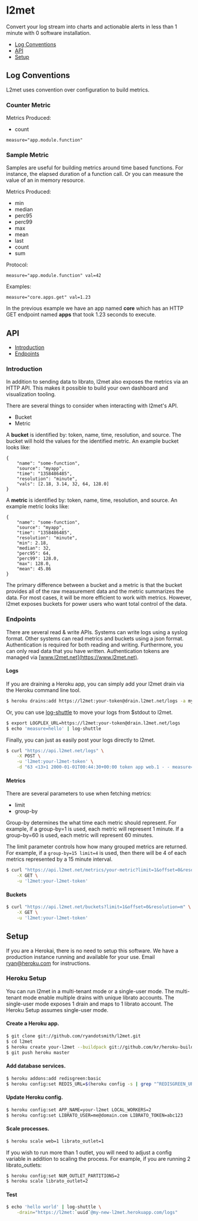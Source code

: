 # l2met

Convert your log stream into charts and actionable alerts in less than 1 minute
with 0 software installation.

* [Log Conventions](#log-conventions)
* [API](#api)
* [Setup](#setup)

## Log Conventions

L2met uses convention over configuration to build metrics.

### Counter Metric

Metrics Produced:

* count

```
measure="app.module.function"
```

### Sample Metric

Samples are useful for building metrics around time based functions. For instance, the elapsed duration of a function call. Or you can measure the value of an in memory resource.

Metrics Produced:

* min
* median
* perc95
* perc99
* max
* mean
* last
* count
* sum

Protocol:

```
measure="app.module.function" val=42
```

Examples:

```
measure="core.apps.get" val=1.23
```

In the previous example we have an app named **core** which has an HTTP GET endpoint named **apps** that took 1.23 seconds to execute.

## API

* [Introduction](#introduction)
* [Endpoints](#endpoints)

### Introduction

In addition to sending data to librato, l2met also exposes the metrics via an HTTP API. This makes it possible to build your own dashboard and visualization tooling.

There are several things to consider when interacting with l2met's API.

* Bucket
* Metric

A **bucket** is identified by: token, name, time, resolution, and source. The bucket will hold the values for the identified metric. An example bucket looks like:

```
{
	"name": "some-function",
	"source": "myapp",
	"time": "1358486485",
	"resolution": "minute",
	"vals": [2.18, 3.14, 32, 64, 128.0]
}
```

A **metric** is identified by: token, name, time, resolution, and source. An example metric looks like:

```
{
	"name": "some-function",
	"source": "myapp",
	"time": "1358486485",
	"resolution": "minute",
	"min": 2.18,
	"median": 32,
	"perc95": 64,
	"perc99": 128.0,
	"max": 128.0,
	"mean": 45.86
}
```

The primary difference between a bucket and a metric is that the bucket provides all of the raw measurement data and the metric summarizes the data. For most cases, it will be more efficient to work with metrics. However, l2met exposes buckets for power users who want total control of the data.


### Endpoints

There are several read & write APIs. Systems can write logs using a syslog format. Other systems can read metrics and buckets using a json format. Authentication is required for both reading and writing. Furthermore, you can only read data that you have written. Authentication tokens are managed via [www.l2met.net](https://www.l2met.net).

#### Logs

If you are draining a Heroku app, you can simply add your l2met drain via the Heroku command line tool.

```bash
$ heroku drains:add https://l2met:your-token@drain.l2met.net/logs -a myapp
```

Or, you can use [log-shuttle](https://github.com/ryandotsmith/log-shuttle) to move your logs from $stdout to l2met.

```bash
$ export LOGPLEX_URL=https://l2met:your-token@drain.l2met.net/logs
$ echo 'measure=hello' | log-shuttle
```

Finally, you can just as easily post your logs directly to l2met.

```bash
$ curl "https://api.l2met.net/logs" \
	-X POST \
	-u 'l2met:your-l2met-token' \
	-d "63 <13>1 2000-01-01T00:44:30+00:00 token app web.1 - - measure=hello"
```

#### Metrics

There are several parameters to use when fetching metrics:

* limit
* group-by

Group-by determines the what time each metric should represent. For example, if a group-by=1 is used, each metric will represent 1 minute. If a group-by=60 is used, each metric will represent 60 minutes.

The limit parameter controls how how many grouped metrics are returned. For example, if a `group-by=15 limit=4` is used, then there will be 4 of each metrics represented by a 15 minute interval.

```bash
$ curl "https://api.l2met.net/metrics/your-metric?limit=1&offset=0&resolution=m" \
	-X GET \
	-u 'l2met:your-l2met-token'
```

#### Buckets

```bash
$ curl "https://api.l2met.net/buckets?limit=1&offset=0&resolution=m" \
	-X GET \
	-u 'l2met:your-l2met-token'
```

## Setup

If you are a Herokai, there is no need to setup this software. We have a production instance running and available for your use. Email ryan@heroku.com for instructions.

### Heroku Setup

You can run l2met in a multi-tenant mode or a single-user mode. The multi-tenant mode enable multiple drains with unique librato accounts. The single-user mode exposes 1 drain and maps to 1 librato account. The Heroku Setup assumes single-user mode.

#### Create a Heroku app.

```bash
$ git clone git://github.com/ryandotsmith/l2met.git
$ cd l2met
$ heroku create your-l2met --buildpack git://github.com/kr/heroku-buildpack-go.git
$ git push heroku master
```

#### Add database services.

```bash
$ heroku addons:add redisgreen:basic
$ heroku config:set REDIS_URL=$(heroku config -s | grep "^REDISGREEN_URL" | sed 's/REDISGREEN_URL=//')
```

#### Update Heroku config.

```bash
$ heroku config:set APP_NAME=your-l2met LOCAL_WORKERS=2
$ heroku config:set LIBRATO_USER=me@domain.com LIBRATO_TOKEN=abc123
```

#### Scale processes.

```bash
$ heroku scale web=1 librato_outlet=1
```

If you wish to run more than 1 outlet, you will need to adjust a config variable in addition to scaling the process. For example, if you are running 2 librato_outlets:

```bash
$ heroku config:set NUM_OUTLET_PARTITIONS=2
$ heroku scale librato_outlet=2
```

#### Test

```bash
$ echo 'hello world' | log-shuttle \
	-drain="https://l2met:`uuid`@my-new-l2met.herokuapp.com/logs"
```
